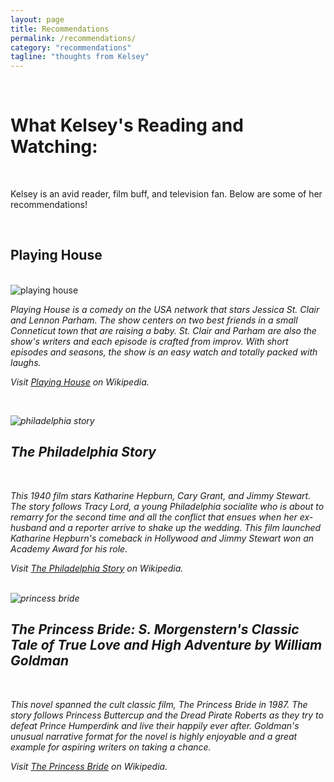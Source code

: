 ```yaml
---
layout: page
title: Recommendations
permalink: /recommendations/
category: "recommendations"
tagline: "thoughts from Kelsey"
---
```

<br>
<h1> What Kelsey's Reading and Watching:</h1>
<br>

<p>Kelsey is an avid reader, film buff, and television fan. Below are some of her recommendations!<p>

<br>

<h2>Playing House</h2>
<br>
<IMG class="displayed" src="http://when-will.net/images/artikel/2015/august/Playing-House.jpg" alt="playing house">

<br>
<p><i>Playing House <i> is a comedy on the USA network that stars Jessica St. Clair and Lennon Parham. The show centers on two best friends in a small Conneticut town that are raising a baby. 
St. Clair and Parham are also the show's writers and each episode is crafted from improv. With short episodes and seasons, the show is an easy watch and totally packed with laughs.<p> 

<p>Visit <a href="https://en.wikipedia.org/wiki/Playing_House_(TV_series)">Playing House</a> on Wikipedia. <p> <br>

<IMG class="displayed" src="https://www.orpheum-memphis.com/assets/img/Philadelphia_Story_Spotlight.jpg" alt="philadelphia story"> <br>

<h2>The Philadelphia Story</h2>
<br> <p>This 1940 film stars Katharine Hepburn, Cary Grant, and Jimmy Stewart. The story follows Tracy Lord, a young Philadelphia socialite who is about to remarry for the second time and all the 
conflict that ensues when her ex-husband and a reporter arrive to shake up the wedding. This film launched Katharine Hepburn's comeback in Hollywood and Jimmy Stewart won an Academy Award for his role. <p>

<p>Visit <a href="https://en.wikipedia.org/wiki/The_Philadelphia_Story_(film)">The Philadelphia Story</a> on Wikipedia. <p> <br>

<IMG class="displayed" src="http://1.media.dorkly.cvcdn.com/17/75/c3bad6622692e596f2e97d5f4cd170e5.jpg" alt="princess bride">

<br>

<h2>The Princess Bride: S. Morgenstern's Classic Tale of True Love and High Adventure by William Goldman </h2> <br>  <p>This novel spanned the cult classic film,  <i>The Princess Bride<i> in 1987. The story follows Princess Buttercup and the 
Dread Pirate Roberts as they try to defeat Prince Humperdink and live their happily ever after. Goldman's unusual narrative format for the novel is highly enjoyable and a great example for aspiring writers on taking a chance. <p>

 <p>Visit <a href="https://en.wikipedia.org/wiki/The_Princess_Bride">The Princess Bride</a> on Wikipedia.<p>
